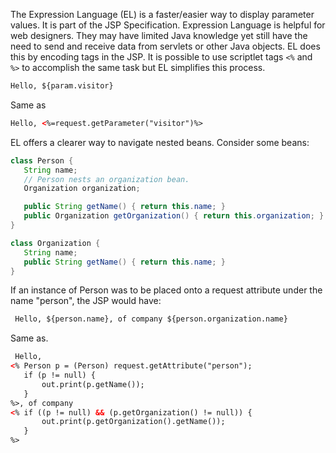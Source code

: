 <!--djw:done-->
The Expression Language (EL) is a faster/easier way to display parameter values. It is part of the JSP Specification. Expression Language is helpful for web designers. They may have limited Java knowledge yet still have the need to send and receive data from servlets or other Java objects. EL does this by encoding tags in the JSP. It is possible to use scriptlet tags ```<%``` and``` %>``` to accomplish the same task but EL simplifies this process.

```html
Hello, ${param.visitor}
```
Same as
```html
Hello, <%=request.getParameter("visitor")%>
```
EL offers a clearer way to navigate nested beans. Consider some beans:

```java
class Person {
   String name;
   // Person nests an organization bean.
   Organization organization;

   public String getName() { return this.name; }
   public Organization getOrganization() { return this.organization; }
}
```

```java
class Organization {
   String name;
   public String getName() { return this.name; }
}
```

If an instance of Person was to be placed onto a request attribute under the name "person", the JSP would have:
```html
 Hello, ${person.name}, of company ${person.organization.name}
```

Same as.

```html
 Hello,
<% Person p = (Person) request.getAttribute("person");
   if (p != null) {
       out.print(p.getName());
   }
%>, of company
<% if ((p != null) && (p.getOrganization() != null)) {
       out.print(p.getOrganization().getName());
   }
%>
```
